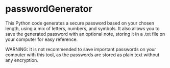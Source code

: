 # passwordGenerator

This Python code generates a secure password based on your chosen length, using a mix of letters, numbers, and symbols. It also allows you to save the generated password with an optional note, storing it in a .txt file on your computer for easy reference.

WARNING: It is not recommended to save important passwords on your computer with this tool, as the passwords are stored as plain text without any encryption.
